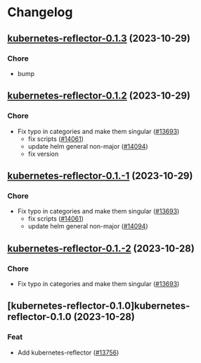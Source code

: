 # Changelog



## [kubernetes-reflector-0.1.3](https://github.com/truecharts/charts/compare/kubernetes-reflector-0.1.2...kubernetes-reflector-0.1.3) (2023-10-29)

### Chore

- bump
  
  


## [kubernetes-reflector-0.1.2](https://github.com/truecharts/charts/compare/kubernetes-reflector-0.1.0...kubernetes-reflector-0.1.2) (2023-10-29)

### Chore

- Fix typo in categories and make them singular ([#13693](https://github.com/truecharts/charts/issues/13693))
  - fix scripts ([#14061](https://github.com/truecharts/charts/issues/14061))
  - update helm general non-major ([#14094](https://github.com/truecharts/charts/issues/14094))
  - fix version
  
  


## [kubernetes-reflector-0.1.-1](https://github.com/truecharts/charts/compare/kubernetes-reflector-0.1.0...kubernetes-reflector-0.1.-1) (2023-10-29)

### Chore

- Fix typo in categories and make them singular ([#13693](https://github.com/truecharts/charts/issues/13693))
  - fix scripts ([#14061](https://github.com/truecharts/charts/issues/14061))
  - update helm general non-major ([#14094](https://github.com/truecharts/charts/issues/14094))
  
  


## [kubernetes-reflector-0.1.-2](https://github.com/truecharts/charts/compare/kubernetes-reflector-0.1.0...kubernetes-reflector-0.1.-2) (2023-10-28)

### Chore

- Fix typo in categories and make them singular ([#13693](https://github.com/truecharts/charts/issues/13693))
  
  


## [kubernetes-reflector-0.1.0]kubernetes-reflector-0.1.0 (2023-10-28)

### Feat

- Add kubernetes-reflector ([#13756](https://github.com/truecharts/charts/issues/13756))
  
  